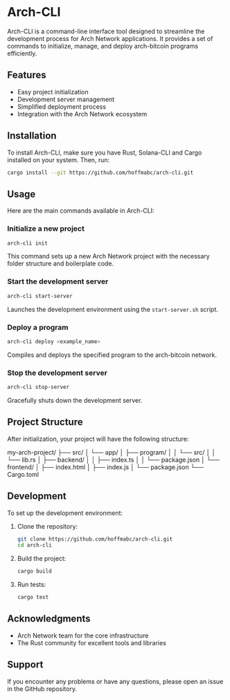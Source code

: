 # Arch-CLI

Arch-CLI is a command-line interface tool designed to streamline the development process for Arch Network applications. It provides a set of commands to initialize, manage, and deploy arch-bitcoin programs efficiently.

## Features

- Easy project initialization
- Development server management
- Simplified deployment process
- Integration with the Arch Network ecosystem

## Installation

To install Arch-CLI, make sure you have Rust, Solana-CLI and Cargo installed on your system. Then, run:

```sh
cargo install --git https://github.com/hoffmabc/arch-cli.git
```

## Usage

Here are the main commands available in Arch-CLI:

### Initialize a new project

```sh
arch-cli init
```

This command sets up a new Arch Network project with the necessary folder structure and boilerplate code.

### Start the development server

```sh
arch-cli start-server
```

Launches the development environment using the `start-server.sh` script.

### Deploy a program

```sh
arch-cli deploy <example_name>
```

Compiles and deploys the specified program to the arch-bitcoin network.

### Stop the development server

```sh
arch-cli stop-server
```

Gracefully shuts down the development server.

## Project Structure

After initialization, your project will have the following structure:

my-arch-project/
├── src/
│   └── app/
│       ├── program/
│       │   └── src/
│       │       └── lib.rs
│       ├── backend/
│       │   ├── index.ts
│       │   └── package.json
│       └── frontend/
│           ├── index.html
│           ├── index.js
│           └── package.json
└── Cargo.toml

## Development

To set up the development environment:

1. Clone the repository:

    ```sh
    git clone https://github.com/hoffmabc/arch-cli.git
    cd arch-cli
    ```

2. Build the project:

    ```sh
    cargo build
    ```

3. Run tests:

    ```sh
    cargo test
    ```


## Acknowledgments

- Arch Network team for the core infrastructure
- The Rust community for excellent tools and libraries

## Support

If you encounter any problems or have any questions, please open an issue in the GitHub repository.
